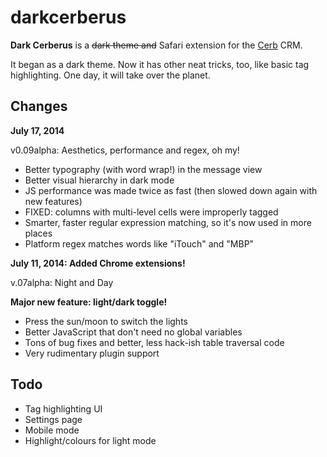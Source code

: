 darkcerberus
============

**Dark Cerberus** is a ~~dark theme and~~ Safari extension for the [Cerb](http://www.cerb6.com) CRM.

It began as a dark theme. Now it has other neat tricks, too, like basic tag highlighting. One day, it will take over the planet.

Changes
-------

**July 17, 2014**

v0.09alpha: Aesthetics, performance and regex, oh my!

* Better typography (with word wrap!) in the message view
* Better visual hierarchy in dark mode
* JS performance was made twice as fast (then slowed down again with new features)
* FIXED: columns with multi-level cells were improperly tagged
* Smarter, faster regular expression matching, so it's now used in more places
* Platform regex matches words like "iTouch" and "MBP"


**July 11, 2014: Added Chrome extensions!**

v.07alpha: Night and Day

**Major new feature: light/dark toggle!**

* Press the sun/moon to switch the lights
* Better JavaScript that don't need no global variables
* Tons of bug fixes and better, less hack-ish table traversal code
* Very rudimentary plugin support

Todo
-----
* Tag highlighting UI
* Settings page
* Mobile mode
* Highlight/colours for light mode
